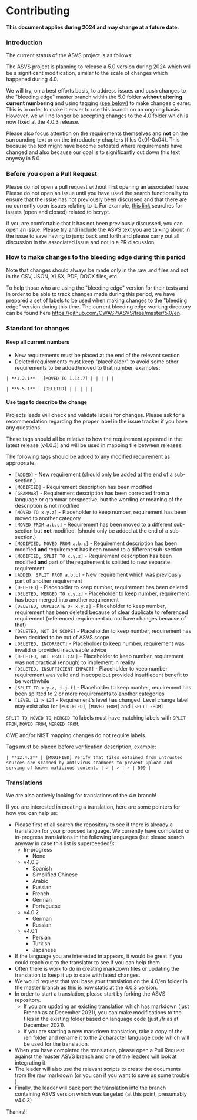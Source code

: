 # Contributing

**This document applies during 2024 and may change at a future date.**

### Introduction

The current status of the ASVS project is as follows:

The ASVS project is planning to release a 5.0 version during 2024 which will be a significant modification, similar to the scale of changes which happened during 4.0.
 
We will try, on a best efforts basis, to address issues and push changes to the "bleeding edge" master branch within the 5.0 folder **without altering current numbering** and using tagging ([see below](CONTRIBUTING.md#use-tags-to-describe-the-change)) to make changes clearer. This is in order to make it easier to use this branch on an ongoing basis. However, we will no longer be accepting changes to the 4.0 folder which is now fixed at the 4.0.3 release.

Please also focus attention on the requirements themselves and **not** on the surrounding text or on the introductory chapters (files 0x01-0x04). This because the text might have become outdated where requirements have changed and also because our goal is to significantly cut down this text anyway in 5.0.

### Before you open a Pull Request

Please do not open a pull request without first opening an associated issue. Please do not open an issue until you have used the search functionality to ensure that the issue has not previously been discussed and that there are no currently open issues relating to it. For example, [this link](https://github.com/OWASP/ASVS/issues?q=is%3Aissue+bcrypt) searches for issues (open and closed) related to bcrypt.

If you are comfortable that it has not been previously discussed, you can open an issue. Please try and include the ASVS text you are talking about in the issue to save having to jump back and forth and please carry out all discussion in the associated issue and not in a PR discussion.

### How to make changes to the bleeding edge during this period

Note that changes should always be made only in the raw .md files and not in the CSV, JSON, XLSX, PDF, DOCX files, etc.

To help those who are using the "bleeding edge" version for their tests and in order to be able to track changes made during this period, we have prepared a set of labels to be used when making changes to the "bleeding edge" version during this time. The current bleeding edge working directory can be found here <https://github.com/OWASP/ASVS/tree/master/5.0/en>.


### Standard for changes

#### Keep all current numbers

* New requirements must be placed at the end of the relevant section
* Deleted requirements must keep "placeholder" to avoid some other requirements to be added/moved to that number, examples:

```
| **1.2.1** | [MOVED TO 1.14.7] | | | | |
```

```
| **5.5.1** | [DELETED] | | | | |
```

#### Use tags to describe the change

Projects leads will check and validate labels for changes. Please ask for a recommendation regarding the proper label in the issue tracker if you have any questions.

These tags should all be relative to how the requirement appeared in the latest release (v4.0.3) and will be used in mapping file between releases.

The following tags should be added to any modified requirement as appropriate.

* `[ADDED]` - New requirement (should only be added at the end of a sub-section.)
* `[MODIFIED]` - Requirement description has been modified
* `[GRAMMAR]` - Requirement description has been corrected from a language or grammar perspective, but the wording or meaning of the description is not modified
* `[MOVED TO x.y.z]` - Placeholder to keep number, requirement has been moved to another category
* `[MOVED FROM a.b.c]` - Requirement has been moved to a different sub-section but **not** modified. (should only be added at the end of a sub-section.)
* `[MODIFIED, MOVED FROM a.b.c]` - Requirement description has been modified **and** requirement has been moved to a different sub-section.
* `[MODIFIED, SPLIT TO x.y.z]` - Requirement description has been modified **and** part of the requirement is splitted to new separate requirement
* `[ADDED, SPLIT FROM a.b.c]` - New requirement which was previously part of another requirement
* `[DELETED]` - Placeholder to keep number, requirement has been deleted
* `[DELETED, MERGED TO x.y.z]` - Placeholder to keep number, requirement has been merged into another requirement
* `[DELETED, DUPLICATE OF x.y.z]` - Placeholder to keep number, requirement has been deleted because of clear duplicate to referenced requirement (referenced requirement do not have changes because of that)
* `[DELETED, NOT IN SCOPE]` - Placeholder to keep number, requirement has been decided to be out of ASVS scope
* `[DELETED, INCORRECT]` - Placeholder to keep number, requirement was invalid or provided inadvisable advice
* `[DELETED, NOT PRACTICAL]` - Placeholder to keep number, requirement was not practical (enough) to implement in reality
* `[DELETED, INSUFFICIENT IMPACT]` - Placeholder to keep number, requirement was valid and in scope but provided insuffiecent benefit to be worthwhile
* `[SPLIT TO x.y.z, i.j.f]` - Placeholder to keep number, requirement has been splitted to 2 or more requirements to another categories
* `[LEVEL L1 > L2]` - Requirement's level has changed. Level change label may exist also for `[MODIFIED]`, `[MOVED FROM]` and `[SPLIT FROM]`

`SPLIT TO`, `MOVED TO`, `MERGED TO` labels must have matching labels with `SPLIT FROM`, `MOVED FROM`, `MERGED FROM`.

CWE and/or NIST mapping changes do not require labels.

Tags must be placed before verification description, example:

```
| **12.4.2** | [MODIFIED] Verify that files obtained from untrusted sources are scanned by antivirus scanners to prevent upload and serving of known malicious content. | ✓ | ✓ | ✓ | 509 |
```

### Translations

We are also actively looking for translations of the 4.n branch!

If you are interested in creating a translation, here are some pointers for how you can help us:
* Please first of all search the repository to see if there is already a translation for your proposed language. We currently have completed or in-progress translations in the following languages (but please search anyway in case this list is superceeded!):
	* In-progress
        * None
	* v4.0.3
        * Spanish
        * Simplified Chinese
        * Arabic
        * Russian
        * French
        * German
        * Portuguese
    * v4.0.2
        * German
        * Russian
    * v4.0.1
        * Persian
        * Turkish
        * Japanese
* If the language you are interested in appears, it would be great if you could reach out to the translator to see if you can help them.
* Often there is work to do in creating markdown files or updating the translation to keep it up to date with latest changes.
* We would request that you base your translation on the 4.0/en folder in the master branch as this is now static at the 4.0.3 version.
* In order to start a translation, please start by forking the ASVS repository.
    * If you are updating an existing translation which has markdown (just French as at December 2021), you can make modifications to the files in the existing folder based on language code (just /fr as at December 2021).
    * if you are starting a new markdown translation, take a copy of the /en folder and rename it to the 2 character language code which will be used for the translation. 
* When you have completed the translation, please open a Pull Request against the master ASVS branch and one of the leaders will look at integrating it.
* The leader will also use the relevant scripts to create the documents from the raw markdown (or you can if you want to save us some trouble  )
* Finally, the leader will back port the translation into the branch containing ASVS version which was targeted (at this point, presumably v4.0.3)

Thanks!!
